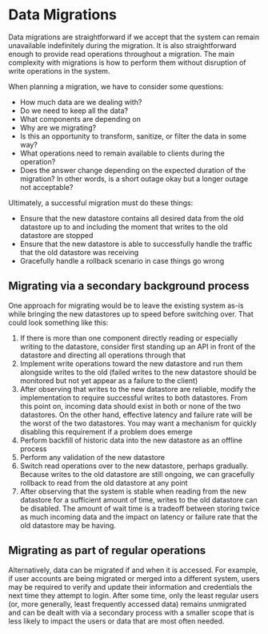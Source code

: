 # Data Migrations
Data migrations are straightforward if we accept that the system can remain unavailable indefinitely during the migration. It is also straightforward enough to provide read operations throughout a migration. The main complexity with migrations is how to perform them without disruption of write operations in the system.

When planning a migration, we have to consider some questions:

- How much data are we dealing with?
- Do we need to keep all the data?
- What components are depending on 
- Why are we migrating?
- Is this an opportunity to transform, sanitize, or filter the data in some way?
- What operations need to remain available to clients during the operation?
- Does the answer change depending on the expected duration of the migration? In other words, is a short outage okay but a longer outage not acceptable?

Ultimately, a successful migration must do these things:

- Ensure that the new datastore contains all desired data from the old datastore up to and including the moment that writes to the old datastore are stopped
- Ensure that the new datastore is able to successfully handle the traffic that the old datastore was receiving
- Gracefully handle a rollback scenario in case things go wrong

## Migrating via a secondary background process
One approach for migrating would be to leave the existing system as-is while bringing the new datastores up to speed before switching over. That could look something like this:

1. If there is more than one component directly reading or especially writing to the datastore, consider first standing up an API in front of the datastore and directing all operations through that
2. Implement write operations toward the new datastore and run them alongside writes to the old (failed writes to the new datastore should be monitored but not yet appear as a failure to the client)
3. After observing that writes to the new datastore are reliable, modify the implementation to require successful writes to both datastores. From this point on, incoming data should exist in both or none of the two datastores. On the other hand, effective latency and failure rate will be the worst of the two datastores. You may want a mechanism for quickly disabling this requirement if a problem does emerge
4. Perform backfill of historic data into the new datastore as an offline process
5. Perform any validation of the new datastore
6. Switch read operations over to the new datastore, perhaps gradually. Because writes to the old datastore are still ongoing, we can gracefully rollback to read from the old datastore at any point
7. After observing that the system is stable when reading from the new datastore for a sufficient amount of time, writes to the old datastore can be disabled. The amount of wait time is a tradeoff between storing twice as much incoming data and the impact on latency or failure rate that the old datastore may be having.

## Migrating as part of regular operations
Alternatively, data can be migrated if and when it is accessed. For example, if user accounts are being migrated or merged into a different system, users may be required to verify and update their information and credentials the next time they attempt to login. After some time, only the least regular users (or, more generally, least frequently accessed data) remains unmigrated and can be dealt with via a secondary process with a smaller scope that is less likely to impact the users or data that are most often needed.
